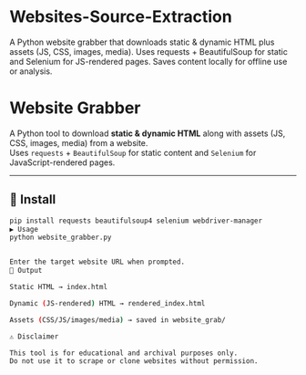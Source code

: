 # Websites-Source-Extraction
A Python website grabber that downloads static &amp; dynamic HTML plus assets (JS, CSS, images, media). Uses requests + BeautifulSoup for static and Selenium for JS-rendered pages. Saves content locally for offline use or analysis.
# Website Grabber

A Python tool to download **static & dynamic HTML** along with assets (JS, CSS, images, media) from a website.  
Uses `requests` + `BeautifulSoup` for static content and `Selenium` for JavaScript-rendered pages.

---

## 🔧 Install
```bash
pip install requests beautifulsoup4 selenium webdriver-manager
▶️ Usage
python website_grabber.py


Enter the target website URL when prompted.
📂 Output

Static HTML → index.html

Dynamic (JS-rendered) HTML → rendered_index.html

Assets (CSS/JS/images/media) → saved in website_grab/

⚠️ Disclaimer

This tool is for educational and archival purposes only.
Do not use it to scrape or clone websites without permission.
